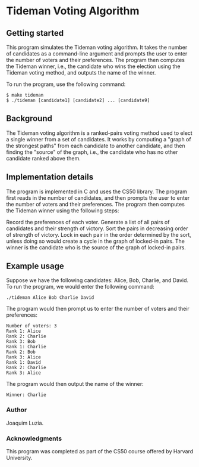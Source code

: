 # Tideman Voting Algorithm

## Getting started
This program simulates the Tideman voting algorithm. It takes the number of candidates as a command-line argument and prompts the user to enter the number of voters and their preferences. The program then computes the Tideman winner, i.e., the candidate who wins the election using the Tideman voting method, and outputs the name of the winner.

To run the program, use the following command:
```
$ make tideman
$ ./tideman [candidate1] [candidate2] ... [candidate9]
```

## Background
The Tideman voting algorithm is a ranked-pairs voting method used to elect a single winner from a set of candidates. It works by computing a "graph of the strongest paths" from each candidate to another candidate, and then finding the "source" of the graph, i.e., the candidate who has no other candidate ranked above them.

## Implementation details
The program is implemented in C and uses the CS50 library. The program first reads in the number of candidates, and then prompts the user to enter the number of voters and their preferences. The program then computes the Tideman winner using the following steps:

Record the preferences of each voter.
Generate a list of all pairs of candidates and their strength of victory.
Sort the pairs in decreasing order of strength of victory.
Lock in each pair in the order determined by the sort, unless doing so would create a cycle in the graph of locked-in pairs.
The winner is the candidate who is the source of the graph of locked-in pairs.

## Example usage
Suppose we have the following candidates: Alice, Bob, Charlie, and David. To run the program, we would enter the following command:

```
./tideman Alice Bob Charlie David
```
The program would then prompt us to enter the number of voters and their preferences:

```
Number of voters: 3
Rank 1: Alice
Rank 2: Charlie
Rank 3: Bob
Rank 1: Charlie
Rank 2: Bob
Rank 3: Alice
Rank 1: David
Rank 2: Charlie
Rank 3: Alice
```
The program would then output the name of the winner:

```
Winner: Charlie
```
### Author
Joaquim Luzia.

### Acknowledgments
This program was completed as part of the CS50 course offered by Harvard University.

